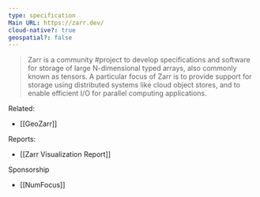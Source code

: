```yaml
---
type: specification
Main URL: https://zarr.dev/
cloud-native?: true
geospatial?: false
---
```

> Zarr is a community #project to develop specifications and software for storage of large N-dimensional typed arrays, also commonly known as tensors. A particular focus of Zarr is to provide support for storage using distributed systems like cloud object stores, and to enable efficient I/O for parallel computing applications.

Related:
- [[GeoZarr]]

Reports:
- [[Zarr Visualization Report]]

Sponsorship
- [[NumFocus]]
